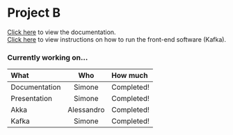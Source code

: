 # Project B

[Click here](documentation.md) to view the documentation.  
[Click here](HOWTORUN.md) to view instructions on how to run the front-end software (Kafka).

### Currently working on...

| What | Who | How much |
|:-|:-:|:-|
| Documentation | Simone | Completed! |
| Presentation | Simone | Completed! |
| Akka | Alessandro | Completed! |
| Kafka | Simone | Completed! |
